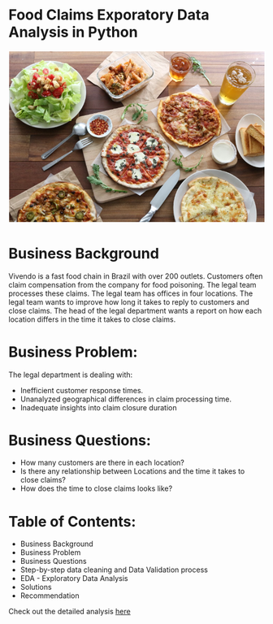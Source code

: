 # Food Claims Exporatory Data Analysis in Python

![food_claim](/workspace/food_claims.png)

# Business Background

Vivendo is a fast food chain in Brazil with over 200 outlets. Customers often claim compensation from the company for food poisoning. The legal team processes these claims. The legal team has offices in four locations. The legal team wants to improve how long it takes to reply to customers and close claims. The head of the legal department wants a report on how each location differs in the time it takes to close claims.

# Business Problem:

The legal department is dealing with:

- Inefficient customer response times.
- Unanalyzed geographical differences in claim processing time.
- Inadequate insights into claim closure duration

# Business Questions:

- How many customers are there in each location?
- Is there any relationship between Locations and the time it takes to close claims?
- How does the time to close claims looks like?

# Table of Contents:
- Business Background
- Business Problem
- Business Questions
- Step-by-step data cleaning and Data Validation process
- EDA - Exploratory Data Analysis
- Solutions
- Recommendation

Check out the detailed analysis [here](https://github.com/elijah-alabi-ng/Food_Claims_Exporatory_Data_Analysis_in_Python/blob/main/workspace/food_claims.ipynb)
